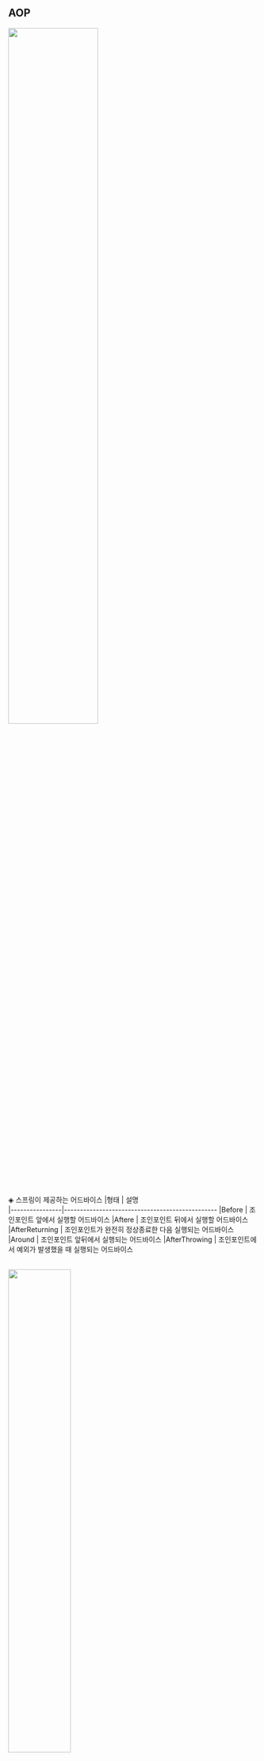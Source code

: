 
AOP
-----------

<img src="https://user-images.githubusercontent.com/22673024/79060763-00f96500-7cc4-11ea-9c76-5332267ebe63.png" width="60%">

◈ 스프링이 제공하는 어드바이스
|형태            | 설명	 
|----------------|------------------------------------------------
|Before          | 조인포인트 앞에서 실행할 어드바이스
|Aftere     	 | 조인포인트 뒤에서 실행할 어드바이스
|AfterReturning	 | 조인포인트가 완전히 정상종료한 다음 실행되는 어드바이스
|Around          | 조인포인트 앞뒤에서 실행되는 어드바이스
|AfterThrowing   | 조인포인트에서 예외가 발생했을 때 실행되는 어드바이스 

<br>

<img src="https://user-images.githubusercontent.com/22673024/79061003-70705400-7cc6-11ea-94c9-1a9197e63d96.jpg" width="50%">

##### 출처 : 스프링4 입문 웹 애플리케이션의 기초부터 클라우드 네이티브 입문까지
